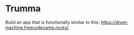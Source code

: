 # Trumma
Build an app that is functionally similar to this: https://drum-machine.freecodecamp.rocks/.
